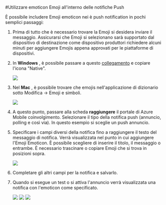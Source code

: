 <properties 
    pageTitle="Usare le emoticon Emoji all'interno di Azure Mobile coinvolgimento" 
    description="Come usare le emoticon Emoji entro le notifiche push"     
    services="mobile-engagement" 
    documentationCenter="mobile" 
    authors="piyushjo" 
    manager="dwrede" 
    editor="" />

<tags 
    ms.service="mobile-engagement" 
    ms.workload="mobile" 
    ms.tgt_pltfrm="mobile-windows-phone" 
    ms.devlang="na" 
    ms.topic="article" 
    ms.date="08/19/2016" 
    ms.author="piyushjo" />

#<a name="use-emoji-emoticon-within-push-notifications"></a>Utilizzare emoticon Emoji all'interno delle notifiche Push

È possibile includere Emoji emoticon nei è push notification in pochi semplici passaggi: 

1. Prima di tutto che è necessario trovare la Emoji si desidera inviare il messaggio. Assicurarsi che Emoji si selezionano sarà supportato dal dispositivo di destinazione come dispositivo produttori richiedere alcuni minuti per aggiungere Emojis appena approvati per le piattaforme di dispositivi. 

2. In **Windows** , è possibile passare a questo [collegamento](http://apps.timwhitlock.info/emoji/tables/unicode) e copiare l'icona "Native".

    ![][7] 

3. Nel **Mac** , è possibile trovare che emojis nell'applicazione di dizionario sotto Modifica -> Emoji e simboli.

    ![][6] 

4. A questo punto, passare alla scheda **raggiungere** il portale di Azure Mobile coinvolgimento. Selezionare il tipo della notifica push (annuncio, polling e così via). In questo esempio si sceglie un push annuncio.

5. Specificare i campi diversi della notifica fino a raggiungere il testo del messaggio di notifica. Verrà visualizzata nel punto in cui aggiungere l'Emoji Emoticon. È possibile scegliere di inserire il titolo, il messaggio o entrambe. È necessario trascinare o copiare Emoji che si trova in posizioni sopra. 

    ![][1]

6. Completare gli altri campi per la notifica e salvarlo. 

7. Quando si esegue un test o si attiva l'annuncio verrà visualizzata una notifica con l'emoticon come specificato.   

    ![][3] ![][4] ![][5]

<!-- Images. -->
[1]: ./media/mobile-engagement-use-emoji-with-push/notification_input.png
[3]: ./media/mobile-engagement-use-emoji-with-push/iOS_Emoji.png
[4]: ./media/mobile-engagement-use-emoji-with-push/Android_Emoji.png
[5]: ./media/mobile-engagement-use-emoji-with-push/WindowsPhone_Emoji.png
[6]: ./media/mobile-engagement-use-emoji-with-push/Mac_SelectEmoji.png
[7]: ./media/mobile-engagement-use-emoji-with-push/Windows_SelectEmoji.png

